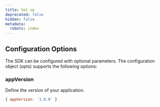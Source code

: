 ```yaml
---
title: Set up
deprecated: false
hidden: false
metadata:
  robots: index
---
```

## Configuration Options

The SDK can be configured with optional parameters. The configuration object (opts) supports the following options:

### appVersion

Define the version of your application.

```javascript
{ appVersion: '1.0.0' }
```
